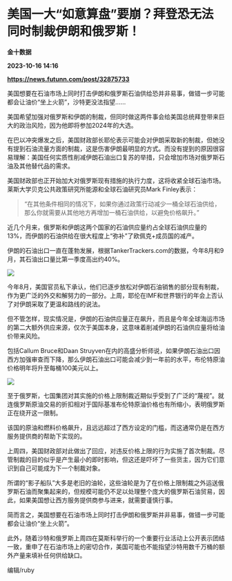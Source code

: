 # 美国一大“如意算盘”要崩？拜登恐无法同时制裁伊朗和俄罗斯！
**金十数据**

**2023-10-16 14:16**

**https://news.futunn.com/post/32875733**

美国想要在石油市场上同时打击伊朗和俄罗斯石油供给恐并非易事，做错一步可能都会让油价“坐上火箭”，沙特更没法指望……

美国希望加强对俄罗斯和伊朗的制裁，但同时做这两件事会给美国总统拜登带来巨大的政治风险，因为他即将参加2024年的大选。

在巴以冲突爆发之后，美国财政部长耶伦表示可能会对伊朗采取新的制裁，但她没有提到石油流量方面的制裁，这是伤害伊朗最明显的方式。而没有提到的原因很容易理解：美国任何实质性削减伊朗石油出口复苏的举措，只会增加市场对俄罗斯石油及其他替代品的需求。

美国财政部也正开始加大对俄罗斯现有措施的执行力度，这将收紧全球石油市场。莱斯大学贝克公共政策研究所能源和全球石油研究员Mark Finley表示：

> “在其他条件相同的情况下，如果你通过政策行动减少一桶全球石油供给，那么你就需要从其他地方再增加一桶石油供给，以避免价格飙升。”

近几个月来，俄罗斯和伊朗这两个国家的石油供应量约占全球石油供应量的13%，而伊朗的石油供给在很大程度上“弥补”了欧佩克+成员国的减产。

伊朗的石油出口一直在蓬勃发展，根据TankerTrackers.com的数据，今年8月和9月，其石油出口量比第一季度高出约40%。

![](https://postimg.futunn.com/16974650172896904419141.png)

今年8月，美国官员私下承认，他们已逐步放松对伊朗石油销售的部分现有制裁，作为更广泛的外交和解努力的一部分。上周，耶伦在IMF和世界银行的年会上否认了对伊朗采取了更温和路线的说法。

但不管怎样，现实情况是，伊朗的石油供应量正在飙升，而且是今年全球海运市场的第二大额外供应来源，仅次于美国本身，这意味着削减伊朗的石油供应量将给油价带来风险。

包括Callum Bruce和Daan Struyven在内的高盛分析师说，如果伊朗石油出口因西方加强审查而下降，那么伊朗石油出口可能会减少到一年前的水平，布伦特原油价格明年将升至每桶100美元以上。

![](https://postimg.futunn.com/16974650174471316669677.png)

至于俄罗斯，七国集团对其实施的价格上限制裁近期似乎受到了广泛的“蔑视”。就连俄罗斯原油交易的折扣相对于国际基准布伦特原油价格也有所缩小，表明俄罗斯正在绕开这一限制。

该国的原油和燃料价格飙升，且远远超过了西方设定的门槛，而这通常仍是在西方服务提供商的帮助下实现的。

上周四，美国财政部对此做出了回应，对违反价格上限的行为实施了首次制裁。尽管制裁的目的似乎是产生最小的即时影响，但这还是吓坏了一些货主，因为它们意识到自己可能成为下一个制裁对象。

所谓的“影子船队”大多是老旧的油轮，这些油轮是为了在价格上限制裁之外运送俄罗斯石油而聚集起来的，但规模可能仍不足以处理整个庞大的俄罗斯石油贸易，因此，如果美国想让西方服务提供商参与进来，就需要谨慎行事。

简而言之，美国想要在石油市场上同时打击伊朗和俄罗斯并非易事，做错一步可能都会让油价“坐上火箭”。

此外，随着沙特和俄罗斯上周四在莫斯科举行的一个重要行业活动上公开表示团结一致，重申了在石油市场上的密切合作，美国可能也不能指望沙特用数千万桶的额外产量来填补任何供给缺口。

编辑/ruby